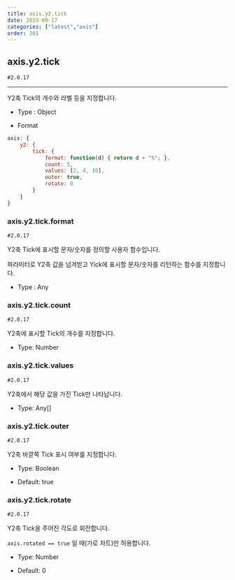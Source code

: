 ```yaml
---
title: axis.y2.tick
date: 2019-09-17
categories: ["latest","axis"]
order: 201
---
```


## axis.y2.tick

`#2.0.17`

---

Y2축 Tick의 개수와 라벨 등을 지정합니다.

* Type : Object

* Format
```javascript
axis: {
	y2: {
		tick: {
			format: function(d) { return d + "%"; },
			count: 5,
			values: [2, 4, 10],
			outer: true,
			rotate: 0
		}
	}
}
```

### axis.y2.tick.format

`#2.0.17`

Y2축 Tick에 표시할 문자/숫자를 정의할 사용자 함수입니다.

파라미터로 Y2축 값을 넘겨받고 Yick에 표시할 문자/숫자를 리턴하는 함수를 지정합니다.

* Type : Any


### axis.y2.tick.count

`#2.0.17`

Y2축에 표시할 Tick의 개수를 지정합니다.

* Type: Number


### axis.y2.tick.values

`#2.0.17`

Y2축에서 해당 값을 가진 Tick만 나타납니다.

* Type: Any[]

### axis.y2.tick.outer

`#2.0.17`

Y2축 바깥쪽 Tick 표시 여부를 지정합니다.

* Type: Boolean

* Default: true


### axis.y2.tick.rotate

`#2.0.17`

Y2축 Tick을 주어진 각도로 회전합니다.

`axis.rotated == true` 일 때(가로 차트)만 허용합니다.

* Type: Number

* Default: 0
